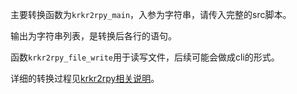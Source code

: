 主要转换函数为`krkr2rpy_main`，入参为字符串，请传入完整的src脚本。

输出为字符串列表，是转换后各行的语句。

函数`krkr2rpy_file_write`用于读写文件，后续可能会做成cli的形式。

详细的转换过程见[krkr2rpy相关说明](../../docs/krkr2rpy相关说明.md)。